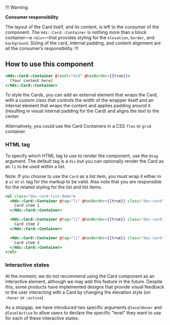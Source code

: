 !!! Warning

**Consumer responsibility**

The layout of the Card itself, and its content, is left to the consumer of the component. The `Hds::Card::Container` is nothing more than a block container—a `<div>`—that provides styling for the `elevation`, `border`, and `background`. Sizing of the card, internal padding, and content alignment are all the consumer’s responsibility.
!!!

## How to use this component

```handlebars
<Hds::Card::Container @level="mid" @hasBorder={{true}}>
  [Your content here]
</Hds::Card::Container>
```

To style the Cards, you can add an external element that wraps the Card, with a custom class that controls the width of the wrapper itself and an internal element that wraps the content and applies padding around it (resulting in visual internal padding for the Card) and aligns the text to the center.

Alternatively, you could use the Card Containers in a CSS `flex` or `grid` container.

### HTML tag

To specify which HTML tag to use to render the component, use the `@tag` argument. The default tag is a `div` but you can optionally render the Card as an `li` to be used within a list.

Note: If you choose to use the `Card` as a list item, you must wrap it either in a `ul` or `ol` tag for the markup to be valid. Also note that you are responsible for the related styling for the list and list items.

```handlebars
<ul class="doc-card-list-demo">
  <Hds::Card::Container @tag="li" @hasBorder={{true}} class="doc-card-list-demo__item">
    Card item 1
  </Hds::Card::Container>

  <Hds::Card::Container @tag="li" @hasBorder={{true}} class="doc-card-list-demo__item">
    Card item 2
  </Hds::Card::Container>

  <Hds::Card::Container @tag="li" @hasBorder={{true}} class="doc-card-list-demo__item">
    Card item 3
  </Hds::Card::Container>
</ul>
```

### Interactive states

At the moment, we do not recommend using the Card component as an interactive element, although we may add this feature in the future. Despite this, some products have implemented designs that provide visual feedback to the user interacting with a Card by changing the elevation style (on `:hover` or `:active`).

As a stopgap, we have introduced two specific arguments `@levelHover` and `@levelActive` to allow users to declare the specific "level" they want to use for each of these interactive states.

<!-- TODO: this example doesn't work. should we update it or leave out for launch?

!!! Warning

This is only an example and not a recommendation. If you have any doubt about which level to use for the different states, please speak with your product designer or contact the Design Systems Team.
!!!

In the following example, the Card transitions between these elevations _mid → high → mid_ depending on these iteration states _rest → hover → active_:

```handlebars
<div class="my-custom-class-to-set-the-card-layout">
  <Hds::Card::Container @level="mid" @levelHover="high" @levelActive="mid" @hasBorder={{true}}>
    <div class="my-custom-class-to-set-the-content-layout">
      [Your content here]
    </div>
  </Hds::Card::Container>
</div>
```
-->
